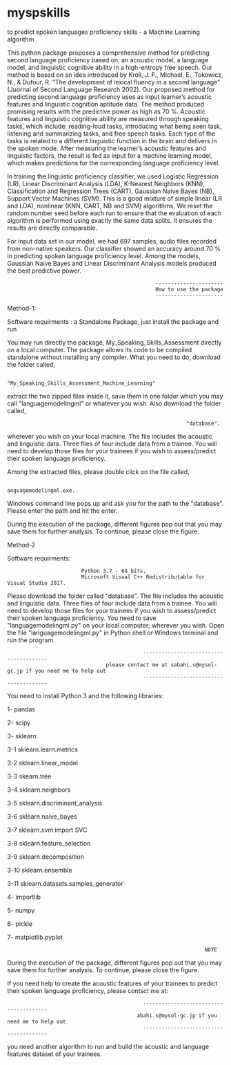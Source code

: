 # myspskills
to predict spoken languages proficiency skills - a Machine Learning algorithm 

This python package proposes a comprehensive method for predicting second language proficiency based on; an acoustic model, a language model, and linguistic cognitive ability in a high-entropy free speech. Our method is based on an idea introduced by Kroll, J. F., Michael, E., Tokowicz, N., & Dufour, R. "The development of lexical fluency in a second language" (Juornal of Second Language Research 2002). Our proposed method for predicting second language proficiency uses as input learner’s acoustic features and linguistic cognition aptitude data. The method produced promising results with the predictive power as high as 70 %. Acoustic features and linguistic cognitive ability are measured through speaking tasks, which include: reading-loud tasks, introducing what being seen task, listening and summarizing tasks, and free speech tasks. Each type of the tasks is related to a different linguistic function in the brain and delivers in the spoken mode. After measuring the learner’s acoustic features and linguistic factors, the result is fed as input for a machine learning model, which makes predictions for the corresponding language proficiency level. 

In training the linguistic proficiency classifier, we used Logistic Regression (LR), Linear Discriminant Analysis (LDA), K-Nearest Neighbors (KNN), Classification and Regression Trees (CART), Gaussian Naive Bayes (NB), Support Vector Machines (SVM). This is a good mixture of simple linear (LR and LDA), nonlinear (KNN, CART, NB and SVM) algorithms. We reset the random number seed before each run to ensure that the evaluation of each algorithm is performed using exactly the same data splits. It ensures the results are directly comparable.

For input data set in our model, we had 697 samples, audio files recorded from non-native speakers. Our classifier showed an accuracy around 70 % in predicting spoken language proficiency level. Among the models, Gaussian Naive Bayes and Linear Discriminant Analysis models produced the best predictive power.

                                                    ----------------------
                                                    How to use the package
                                                    ----------------------
Method-1:

Software requirments : a Standalone Package, just install the package and run  

You may run directly the package, My_Speaking_Skills_Assessment directly on a local computer. The package allows its code to be compiled standalone without installing any compiler. What you need to do, download the folder called,  
  
                                            "My_Speaking_Skills_Assessment_Machine_Learning" 
                                           
extract the two zipped files inside it, save them in one folder which you may call "languagemodelingml" or whatever you wish. Also download the folder called, 

                                                              "database". 

wherever you wish on your local machine. 
The file includes the acoustic and linguistic data. Three files of four include data from a trainee. You will need to develop those files for your trainees if you wish to assess/predict their spoken language proficiency.

Among the extracted files, please double click on the file called,

                                                        anguagemodelingml.exe.

Windows command line pops up and ask you for the path to the "database". Please enter the path and hit the enter.

During the execution of the package, different figures pop out that you may save them for further analysis. To continue, please close the figure.  

Method-2 

Software requirments:

                            Python 3.7 - 64 bits, 
                            Microsoft Visual C++ Redistributable for Visual Studio 2017.  

Please download the folder called "database". The file includes the acoustic and linguistic data. Three files of four include data from a trainee. You will need to develop those files for your trainees if you wish to assess/predict their spoken language proficiency. You need to save "languagemodelingml.py" on your local computer; wherever you wish. 
Open the file "languagemodelingml.py" in Python shell or Windows terminal and run the program. 

                                                ---------------------------------------
                                    please contact me at sabahi.s@mysol-gc.jp if you need me to help out               
                                                ---------------------------------------
                                                
You need to install Python 3 and the following libraries: 

1- pandas

2- scipy

3- sklearn

  3-1 sklearn.learn.metrics 
  
  3-2 sklearn.linear_model
  
  3-3 skearn.tree
  
  3-4 sklearn.neighbors 
  
  3-5 sklearn.discriminant_analysis
  
  3-6 sklearn.naive_bayes
  
  3-7 sklearn.svm import SVC
  
  3-8 sklearn.feature_selection
  
  3-9 sklearn.decomposition
  
  3-10 sklearn.ensemble
  
  3-11 sklearn.datasets.samples_generator 
  
4- importlib

5- numpy

6- pickle

7- matplotlib.pyplot 

                                                                    NOTE
                                                                    
During the execution of the package, different figures pop out that you may save them for further analysis. To continue, please close the figure. 

If you need help to create the acoustic features of your trainees to predict their spoken language proficiency, please contsct me at:

                                                ---------------------------------------
                                              abahi.s@mysol-gc.jp if you need me to help out               
                                                ---------------------------------------
                                          
you need another algorithm to run and build the acoustic and language features dataset of your trainees. 
